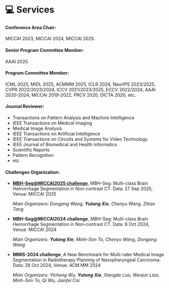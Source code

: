 # 💻 Services

#### Conference Area Chair:
MICCAI 2023, MICCAI 2024, MICCAI 2025.

#### Senior Program Committee Member:
AAAI 2025.

#### Program Committee Member:
ICML 2025, MIDL 2025, ACMMM 2025, ICLR 2024, NeurIPS 2023/2025, CVPR 2022/2023/2024, ICCV 2021/2023/2025, ECCV 2022/2024, AAAI 2020-2024, MICCAI 2019-2022, PRCV 2020, DICTA 2020, etc.

#### Journal Reviewer:
- Transactions on Pattern Analysis and Machine Intelligence
- IEEE Transactions on Medical Imaging
- Medical Image Analysis
- IEEE Transactions on Artificial Intelligence
- IEEE Transactions on Circuits and Systems for Video Technology
- IEEE Journal of Biomedical and Health Informatics
- Scientific Reports
- Pattern Recognition
- etc

#### Challenges Organization:
- [**MBH-Seg@MICCAI2025 challenge**](https://mbhseg.com/), MBH-Seg: Multi-class Brain Hemorrhage Segmentation in Non-contrast CT. Data: 27 Sep 2025, Venue: MICCAI 2025
  
   *Main Organizers: Dongang Wang, **Yutong Xie**, Chenyu Wang, Zihao Tang*
  
- **MBH-Seg@MICCAI2024 challenge**, MBH-Seg: Multi-class Brain Hemorrhage Segmentation in Non-contrast CT. Data: 6 Oct 2024, Venue: MICCAI 2024
  
   *Main Organizers: **Yutong Xie**, Minh-Son To, Chenyu Wang, Dongang Wang*

- **MMIS-2024 challenge**, A New Benchmark for Multi-rater Medical Image Segmentation in Radiotherapy Planning of Nasopharyngeal Carcinoma. Data: 28 Oct 2024, Venue: ACM MM 2024
  
   *Main Organizers: Yicheng Wu, **Yutong Xie**, Xiangde Luo, Wenjun Liao, Minh-Son To, Qi Wu, Jianfei Cai*

